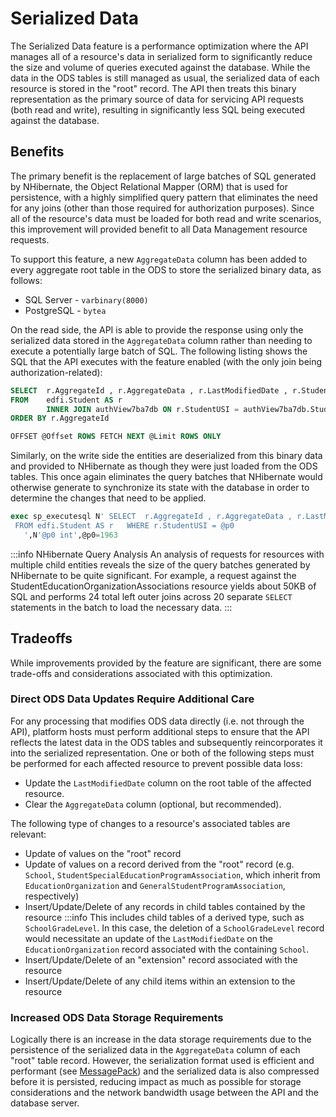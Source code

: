 # Serialized Data

The Serialized Data feature is a performance optimization where the API manages
all of a resource's data in serialized form to significantly reduce the size and
volume of queries executed against the database. While the data in the ODS
tables is still managed as usual, the serialized data of each resource is stored
in the "root" record. The API then treats this binary representation as the
primary source of data for servicing API requests (both read and write),
resulting in significantly less SQL being executed against the database.

## Benefits

The primary benefit is the replacement of large batches of SQL generated by
NHibernate, the Object Relational Mapper (ORM) that is used for persistence,
with a highly simplified query pattern that eliminates the need for any joins
(other than those required for authorization purposes). Since all of the
resource's data must be loaded for both read and write scenarios, this
improvement will provided benefit to all Data Management resource requests.

To support this feature, a new `AggregateData` column has been added to every
aggregate root table in the ODS to store the serialized binary data, as follows:

* SQL Server - `varbinary(8000)`
* PostgreSQL - `bytea`

On the read side, the API is able to provide the response using only the
serialized data stored in the `AggregateData` column rather than needing to
execute a potentially large batch of SQL. The following listing shows the SQL
that the API executes with the feature enabled (with the only join being
authorization-related):

```sql
SELECT  r.AggregateId , r.AggregateData , r.LastModifiedDate , r.StudentUsi AS SurrogateId
FROM    edfi.Student AS r
        INNER JOIN authView7ba7db ON r.StudentUSI = authView7ba7db.StudentUSI
ORDER BY r.AggregateId

OFFSET @Offset ROWS FETCH NEXT @Limit ROWS ONLY
```

Similarly, on the write side the entities are deserialized from this binary data
and provided to NHibernate as though they were just loaded from the ODS tables.
This once again eliminates the query batches that NHibernate would otherwise
generate to synchronize its state with the database in order to determine the
changes that need to be applied.

```sql
exec sp_executesql N' SELECT  r.AggregateId , r.AggregateData , r.LastModifiedDate , r.StudentUsi AS SurrogateId
 FROM edfi.Student AS r   WHERE r.StudentUSI = @p0
   ',N'@p0 int',@p0=1963
   ```

:::info NHibernate Query Analysis
An analysis of requests for resources with multiple child entities reveals the
size of the query batches generated by NHibernate to be quite significant. For
example, a request against the StudentEducationOrganizationAssociations resource
yields about 50KB of SQL and performs 24 total left outer joins across 20
separate `SELECT` statements in the batch to load the necessary data.
:::

## Tradeoffs

While improvements provided by the feature are significant, there are some
trade-offs and considerations associated with this optimization.

### Direct ODS Data Updates Require Additional Care

For any processing that modifies ODS data directly (i.e. not through the API),
platform hosts must perform additional steps to ensure that the API reflects the
latest data in the ODS tables and subsequently reincorporates it into the
serialized representation. One or both of the following steps must be performed
for each affected resource to prevent possible data loss:

* Update the `LastModifiedDate` column on the root table of the affected
    resource.
* Clear the `AggregateData` column (optional, but recommended).

The following type of changes to a resource's associated tables are relevant:

* Update of values on the "root" record
* Update of values on a record derived from the "root" record (e.g. `School`,
  `StudentSpecialEducationProgramAssociation`, which inherit from
  `EducationOrganization` and `GeneralStudentProgramAssociation`, respectively)
* Insert/Update/Delete of any records in child tables contained by the resource
  :::info
  This includes child tables of a derived type, such as
  `SchoolGradeLevel`. In this case, the deletion of a `SchoolGradeLevel` record
  would necessitate an update of the `LastModifiedDate` on the
  `EducationOrganization` record associated with the containing `School`.
* Insert/Update/Delete of an "extension" record associated with the resource
* Insert/Update/Delete of any child items within an extension to the resource

### Increased ODS Data Storage Requirements

Logically there is an increase in the data storage requirements due to the
persistence of the serialized data in the `AggregateData` column of each "root"
table record. However, the serialization format used is efficient and performant
(see [MessagePack](https://msgpack.org/)) and the serialized data is also
compressed before it is persisted, reducing impact as much as possible for
storage considerations and the network bandwidth usage between the API and the
database server.
